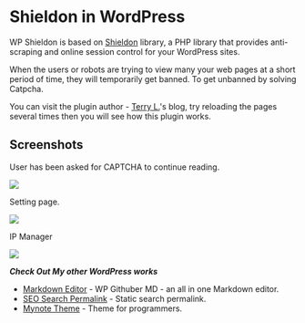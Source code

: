 # Shieldon in WordPress

WP Shieldon is based on [Shieldon](https://github.com/terrylinooo/shieldon) library, a PHP library that provides anti-scraping and online session control for your WordPress sites.

When the users or robots are trying to view many your web pages at a short period of time, they will temporarily get banned. To get unbanned by solving Catpcha. 

You can visit the plugin author - [Terry L.](https://terryl.in)'s blog, try reloading the pages several times then you will see how this plugin works.

## Screenshots

User has been asked for CAPTCHA to continue reading.

![](https://i.imgur.com/T78FlVR.png)

Setting page.

![](https://i.imgur.com/qYbTvb5.png)

IP Manager

![](https://i.imgur.com/WAEI27e.png)


***Check Out My other WordPress works***

- [Markdown Editor](https://wordpress.org/plugins/wp-githuber-md/) - WP Githuber MD - an all in one Markdown editor.
- [SEO Search Permalink](https://wordpress.org/plugins/seo-search-permalink/) - Static search permalink.
- [Mynote Theme](https://wordpress.org/themes/mynote/) - Theme for programmers.
